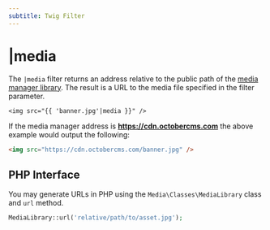 ```yaml
---
subtitle: Twig Filter
---
```

# |media

The `|media` filter returns an address relative to the public path of the [media manager library](../../cms/media/introduction.md). The result is a URL to the media file specified in the filter parameter.

```twig
<img src="{{ 'banner.jpg'|media }}" />
```

If the media manager address is __https://cdn.octobercms.com__ the above example would output the following:

```html
<img src="https://cdn.octobercms.com/banner.jpg" />
```

## PHP Interface

You may generate URLs in PHP using the `Media\Classes\MediaLibrary` class and `url` method.

```php
MediaLibrary::url('relative/path/to/asset.jpg');
```
